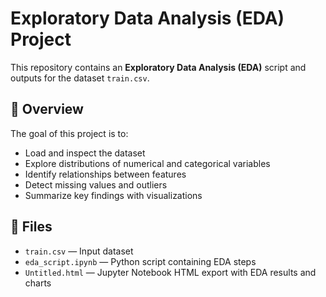 # Exploratory Data Analysis (EDA) Project

This repository contains an **Exploratory Data Analysis (EDA)** script and outputs for the dataset `train.csv`.

## 📌 Overview
The goal of this project is to:
- Load and inspect the dataset
- Explore distributions of numerical and categorical variables
- Identify relationships between features
- Detect missing values and outliers
- Summarize key findings with visualizations

## 📂 Files
- `train.csv` — Input dataset  
- `eda_script.ipynb` — Python script containing EDA steps  
- `Untitled.html` — Jupyter Notebook HTML export with EDA results and charts  


